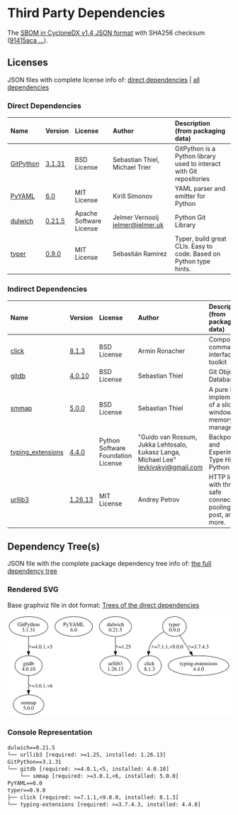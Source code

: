 # Third Party Dependencies

<!--[[[fill sbom_sha256()]]]-->
The [SBOM in CycloneDX v1.4 JSON format](https://git.sr.ht/~sthagen/putki/blob/default/sbom/cdx.json) with SHA256 checksum ([91415aca ...](https://git.sr.ht/~sthagen/putki/blob/default/sbom/cdx.json.sha256 "sha256:91415aca5e55d28cb6a53c2094e70c102b78048ab22e61feeba3022de781a0b7")).
<!--[[[end]]] (checksum: 8e2e5965c8232b75ab4fde222e353391)-->
## Licenses 

JSON files with complete license info of: [direct dependencies](direct-dependency-licenses.json) | [all dependencies](all-dependency-licenses.json)

### Direct Dependencies

<!--[[[fill direct_dependencies_table()]]]-->
| Name                                                           | Version                                              | License                 | Author                             | Description (from packaging data)                                    |
|:---------------------------------------------------------------|:-----------------------------------------------------|:------------------------|:-----------------------------------|:---------------------------------------------------------------------|
| [GitPython](https://github.com/gitpython-developers/GitPython) | [3.1.31](https://pypi.org/project/GitPython/3.1.31/) | BSD License             | Sebastian Thiel, Michael Trier     | GitPython is a Python library used to interact with Git repositories |
| [PyYAML](https://pyyaml.org/)                                  | [6.0](https://pypi.org/project/PyYAML/6.0/)          | MIT License             | Kirill Simonov                     | YAML parser and emitter for Python                                   |
| [dulwich](https://www.dulwich.io/)                             | [0.21.5](https://pypi.org/project/dulwich/0.21.5/)   | Apache Software License | Jelmer Vernooij <jelmer@jelmer.uk> | Python Git Library                                                   |
| [typer](https://github.com/tiangolo/typer)                     | [0.9.0](https://pypi.org/project/typer/0.9.0/)       | MIT License             | Sebastián Ramírez                  | Typer, build great CLIs. Easy to code. Based on Python type hints.   |
<!--[[[end]]] (checksum: 98cc0324b9beddb5a32e5468f8368e2c)-->

### Indirect Dependencies

<!--[[[fill indirect_dependencies_table()]]]-->
| Name                                                             | Version                                                    | License                            | Author                                                                                | Description (from packaging data)                                      |
|:-----------------------------------------------------------------|:-----------------------------------------------------------|:-----------------------------------|:--------------------------------------------------------------------------------------|:-----------------------------------------------------------------------|
| [click](https://palletsprojects.com/p/click/)                    | [8.1.3](https://pypi.org/project/click/8.1.3/)             | BSD License                        | Armin Ronacher                                                                        | Composable command line interface toolkit                              |
| [gitdb](https://github.com/gitpython-developers/gitdb)           | [4.0.10](https://pypi.org/project/gitdb/4.0.10/)           | BSD License                        | Sebastian Thiel                                                                       | Git Object Database                                                    |
| [smmap](https://github.com/gitpython-developers/smmap)           | [5.0.0](https://pypi.org/project/smmap/5.0.0/)             | BSD License                        | Sebastian Thiel                                                                       | A pure Python implementation of a sliding window memory map manager    |
| [typing_extensions](https://github.com/python/typing_extensions) | [4.4.0](https://pypi.org/project/typing_extensions/4.4.0/) | Python Software Foundation License | "Guido van Rossum, Jukka Lehtosalo, Łukasz Langa, Michael Lee" <levkivskyi@gmail.com> | Backported and Experimental Type Hints for Python 3.7+                 |
| [urllib3](https://urllib3.readthedocs.io/)                       | [1.26.13](https://pypi.org/project/urllib3/1.26.13/)       | MIT License                        | Andrey Petrov                                                                         | HTTP library with thread-safe connection pooling, file post, and more. |
<!--[[[end]]] (checksum: 8858d9c75c5267cea994ffce0b56d6c9)-->

## Dependency Tree(s)

JSON file with the complete package dependency tree info of: [the full dependency tree](package-dependency-tree.json)

### Rendered SVG

Base graphviz file in dot format: [Trees of the direct dependencies](package-dependency-tree.dot.txt)

<img src="./package-dependency-tree.svg" alt="Trees of the direct dependencies" title="Trees of the direct dependencies"/>

### Console Representation

<!--[[[fill dependency_tree_console_text()]]]-->
````console
dulwich==0.21.5
└── urllib3 [required: >=1.25, installed: 1.26.13]
GitPython==3.1.31
└── gitdb [required: >=4.0.1,<5, installed: 4.0.10]
    └── smmap [required: >=3.0.1,<6, installed: 5.0.0]
PyYAML==6.0
typer==0.9.0
├── click [required: >=7.1.1,<9.0.0, installed: 8.1.3]
└── typing-extensions [required: >=3.7.4.3, installed: 4.4.0]
````
<!--[[[end]]] (checksum: 0c08dbdf895cf583301d3ee3e7cff3b8)-->
